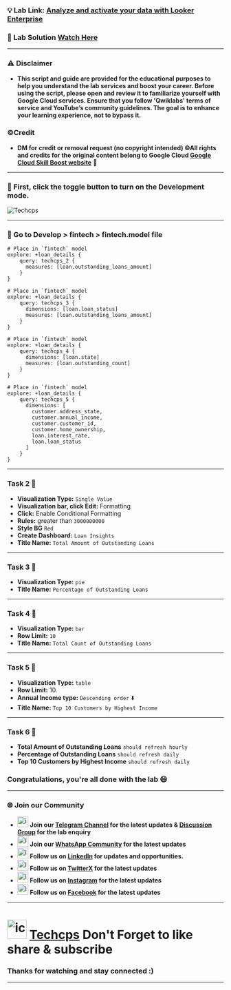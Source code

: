 

### 💡 Lab Link: [Analyze and activate your data with Looker Enterprise](https://www.cloudskillsboost.google/focuses/88314?parent=catalog)

### 🚀 Lab Solution [Watch Here](https://youtu.be/QvXlbczHB1k)

---

### ⚠️ Disclaimer
- **This script and guide are provided for  the educational purposes to help you understand the lab services and boost your career. Before using the script, please open and review it to familiarize yourself with Google Cloud services. Ensure that you follow 'Qwiklabs' terms of service and YouTube’s community guidelines. The goal is to enhance your learning experience, not to bypass it.**

### ©Credit
- **DM for credit or removal request (no copyright intended) ©All rights and credits for the original content belong to Google Cloud [Google Cloud Skill Boost website](https://www.cloudskillsboost.google/)** 🙏

---

### 🚨 First, click the toggle button to turn on the Development mode.

![Techcps](https://github.com/Techcps/GSP-Short-Trick/assets/104138529/ef540cc4-e6ce-4e81-bf76-75c9ab00a42b)

---

### 🚨 Go to Develop > fintech > fintech.model file
```
# Place in `fintech` model
explore: +loan_details {
    query: techcps_2 {
      measures: [loan.outstanding_loans_amount]
    }
}

# Place in `fintech` model
explore: +loan_details {
    query: techcps_3 {
      dimensions: [loan.loan_status]
      measures: [loan.outstanding_loans_amount]
    }
}

# Place in `fintech` model
explore: +loan_details {
    query: techcps_4 {
      dimensions: [loan.state]
      measures: [loan.outstanding_count]
    }
}

# Place in `fintech` model
explore: +loan_details {
    query: techcps_5 {
      dimensions: [
        customer.address_state,
        customer.annual_income,
        customer.customer_id,
        customer.home_ownership,
        loan.interest_rate,
        loan.loan_status
      ]
    }
}
```
---

### Task 2 🚀

- **Visualization Type:** `Single Value`
- **Visualization bar, click Edit:** Formatting
- **Click:** Enable Conditional Formatting
- **Rules:** greater than `3000000000`
- **Style BG** `Red`
- **Create Dashboard:** `Loan Insights`
- **Title Name:** `Total Amount of Outstanding Loans`

---

### Task 3 🚀

- **Visualization Type:** `pie`
- **Title Name:** `Percentage of Outstanding Loans`

---

### Task 4 🚀

- **Visualization Type:** `bar`
- **Row Limit:** `10`
- **Title Name:** `Total Count of Outstanding Loans`

---

### Task 5 🚀

- **Visualization Type:** `table`
- **Row Limit:** 10.
- **Annual Income type:** `Descending order` ⬇️
- **Title Name:** `Top 10 Customers by Highest Income`

---

### Task 6 🚀

- **Total Amount of Outstanding Loans** `should refresh hourly`
- **Percentage of Outstanding Loans** `should refresh daily`
- **Top 10 Customers by Highest Income** `should refresh daily`



### Congratulations, you're all done with the lab 😄

---

### 🌐 Join our Community

- <img src="https://github.com/user-attachments/assets/a4a4b767-151c-461d-bca1-da6d4c0cd68a" alt="icon" width="25" height="25"> **Join our [Telegram Channel](https://t.me/Techcps) for the latest updates & [Discussion Group](https://t.me/Techcpschat) for the lab enquiry**
- <img src="https://github.com/user-attachments/assets/aa10b8b2-5424-40bc-8911-7969f29f6dae" alt="icon" width="25" height="25"> **Join our [WhatsApp Community](https://whatsapp.com/channel/0029Va9nne147XeIFkXYv71A) for the latest updates**
- <img src="https://github.com/user-attachments/assets/b9da471b-2f46-4d39-bea9-acdb3b3a23b0" alt="icon" width="25" height="25"> **Follow us on [LinkedIn](https://www.linkedin.com/company/techcps/) for updates and opportunities.**
- <img src="https://github.com/user-attachments/assets/a045f610-775d-432a-b171-97a2d19718e2" alt="icon" width="25" height="25"> **Follow us on [TwitterX](https://twitter.com/Techcps_/) for the latest updates**
- <img src="https://github.com/user-attachments/assets/84e23456-7ed3-402a-a8a9-5d2fb5b44849" alt="icon" width="25" height="25"> **Follow us on [Instagram](https://instagram.com/techcps/) for the latest updates**
- <img src="https://github.com/user-attachments/assets/fc77ddc4-5b3b-42a9-a8da-e5561dce0c70" alt="icon" width="25" height="25"> **Follow us on [Facebook](https://facebook.com/techcps/) for the latest updates**

---

# <img src="https://github.com/user-attachments/assets/6ee41001-c795-467c-8d96-06b56c246b9c" alt="icon" width="45" height="45"> [Techcps](https://www.youtube.com/@techcps) Don't Forget to like share & subscribe

### Thanks for watching and stay connected :)
---
